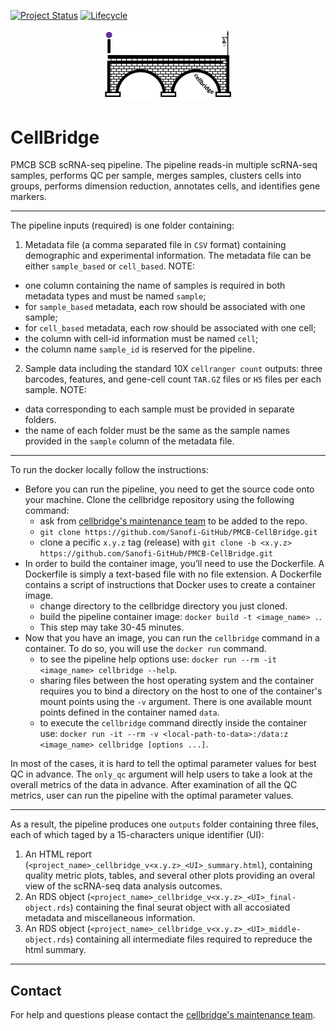 [![Project Status](http://www.repostatus.org/badges/latest/active.svg)](http://www.repostatus.org/#active)
[![Lifecycle](https://img.shields.io/badge/lifecycle-stable-brightgreen.svg)](https://www.tidyverse.org/lifecycle/#stable)

<p align="center" width="100%">
<img width="40%" src="./cellbridge_logo.png"> 
</p>

# CellBridge

PMCB SCB scRNA-seq pipeline. The pipeline reads-in multiple scRNA-seq samples, performs QC per sample, merges samples, clusters cells into groups, performs dimension reduction, annotates cells, and identifies gene markers.

---

The pipeline inputs (required) is one folder containing:

1) Metadata file (a comma separated file in `CSV` format) containing demographic and experimental information. The metadata file can be either `sample_based` or `cell_based`. NOTE: 
  * one column containing the name of samples is required in both metadata types and must be named `sample`; 
  * for `sample_based` metadata, each row should be associated with one sample; 
  * for `cell_based` metadata, each row should be associated with one cell; 
  * the column with cell-id information must be named `cell`; 
  * the column name `sample_id` is reserved for the pipeline.
2) Sample data including the standard 10X `cellranger count` outputs: three barcodes, features, and gene-cell count `TAR.GZ` files or `H5` files per each sample. NOTE: 
  * data corresponding to each sample must be provided in separate folders. 
  * the name of each folder must be the same as the sample names provided in the `sample` column of the metadata file.

---

To run the docker locally follow the instructions:
* Before you can run the pipeline, you need to get the source code onto your machine. Clone the cellbridge repository using the following command: 
  + ask from [cellbridge's maintenance team](mailto:nima.nouri@sanofi.com) to be added to the repo.
  + `git clone https://github.com/Sanofi-GitHub/PMCB-CellBridge.git`
  + clone a pecific `x.y.z` tag (release) with `git clone -b <x.y.z> https://github.com/Sanofi-GitHub/PMCB-CellBridge.git`
* In order to build the container image, you’ll need to use the Dockerfile. A Dockerfile is simply a text-based file with no file extension. A Dockerfile contains a script of instructions that Docker uses to create a container image.
  + change directory to the cellbridge directory you just cloned.
  + build the pipeline container image: `docker build -t <image_name> .`. 
  + This step may take 30-45 minutes.
* Now that you have an image, you can run the `cellbridge` command in a container. To do so, you will use the `docker run` command.
  + to see the pipeline help options use: `docker run --rm -it <image_name> cellbridge --help`.
  + sharing files between the host operating system and the container requires you to bind a directory on the host to one of the container's mount points using the `-v` argument. There is one available mount points defined in the container named `data`.
  + to execute the `cellbridge` command directly inside the container use: `docker run -it --rm -v <local-path-to-data>:/data:z <image_name> cellbridge [options ...]`.

In most of the cases, it is hard to tell the optimal parameter values for best QC in advance. The `only_qc` argument will help users to take a look at the overall metrics of the data in advance. After examination of all the QC metrics, user can run the pipeline with the optimal parameter values.

---

As a result, the pipeline produces one `outputs` folder containing three files, each of which taged by a 15-characters unique identifier (UI):

1) An HTML report (`<project_name>_cellbridge_v<x.y.z>_<UI>_summary.html`), containing quality metric plots, tables, and several other plots providing an overal view of the scRNA-seq data analysis outcomes.
2) An RDS object (`<project_name>_cellbridge_v<x.y.z>_<UI>_final-object.rds`) containing the final seurat object with all accosiated metadata and miscellaneous information.
3) An RDS object (`<project_name>_cellbridge_v<x.y.z>_<UI>_middle-object.rds`) containing all intermediate files required to repreduce the html summary.

---

## Contact

For help and questions please contact the [cellbridge's maintenance team](mailto:nima.nouri@sanofi.com).
